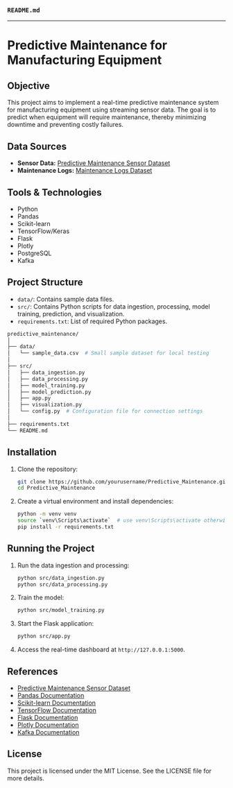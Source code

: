 ### `README.md`
---

# Predictive Maintenance for Manufacturing Equipment

## Objective
This project aims to implement a real-time predictive maintenance system for manufacturing equipment using streaming sensor data. The goal is to predict when equipment will require maintenance, thereby minimizing downtime and preventing costly failures.

## Data Sources
- **Sensor Data:** [Predictive Maintenance Sensor Dataset](https://www.kaggle.com/datasets/shivamb/predictive-maintenance-dataset)
- **Maintenance Logs:** [Maintenance Logs Dataset](https://www.kaggle.com/datasets/shivamb/predictive-maintenance-dataset)

## Tools & Technologies
- Python
- Pandas
- Scikit-learn
- TensorFlow/Keras
- Flask
- Plotly
- PostgreSQL
- Kafka

## Project Structure
- `data/`: Contains sample data files.
- `src/`: Contains Python scripts for data ingestion, processing, model training, prediction, and visualization.
- `requirements.txt`: List of required Python packages.

```bash
predictive_maintenance/
│
├── data/
│   └── sample_data.csv  # Small sample dataset for local testing
│
├── src/
│   ├── data_ingestion.py
│   ├── data_processing.py
│   ├── model_training.py
│   ├── model_prediction.py
│   ├── app.py
│   ├── visualization.py
│   └── config.py  # Configuration file for connection settings
│
├── requirements.txt
└── README.md
```

## Installation
1. Clone the repository:
    ```bash
    git clone https://github.com/yourusername/Predictive_Maintenance.git
    cd Predictive_Maintenance
    ```

2. Create a virtual environment and install dependencies:
    ```bash
    python -m venv venv
    source `venv\Scripts\activate`  # use venv\Scripts\activate otherwise
    pip install -r requirements.txt
    ```

## Running the Project
1. Run the data ingestion and processing:
    ```bash
    python src/data_ingestion.py
    python src/data_processing.py
    ```

2. Train the model:
    ```bash
    python src/model_training.py
    ```

3. Start the Flask application:
    ```bash
    python src/app.py
    ```

4. Access the real-time dashboard at `http://127.0.0.1:5000`.

## References
- [Predictive Maintenance Sensor Dataset](https://www.kaggle.com/datasets/shivamb/predictive-maintenance-dataset)
- [Pandas Documentation](https://pandas.pydata.org/docs/)
- [Scikit-learn Documentation](https://scikit-learn.org/stable/)
- [TensorFlow Documentation](https://www.tensorflow.org/learn)
- [Flask Documentation](https://flask.palletsprojects.com/en/2.0.x/)
- [Plotly Documentation](https://plotly.com/python/)
- [Kafka Documentation](https://kafka.apache.org/documentation/)

## License
This project is licensed under the MIT License. See the LICENSE file for more details.